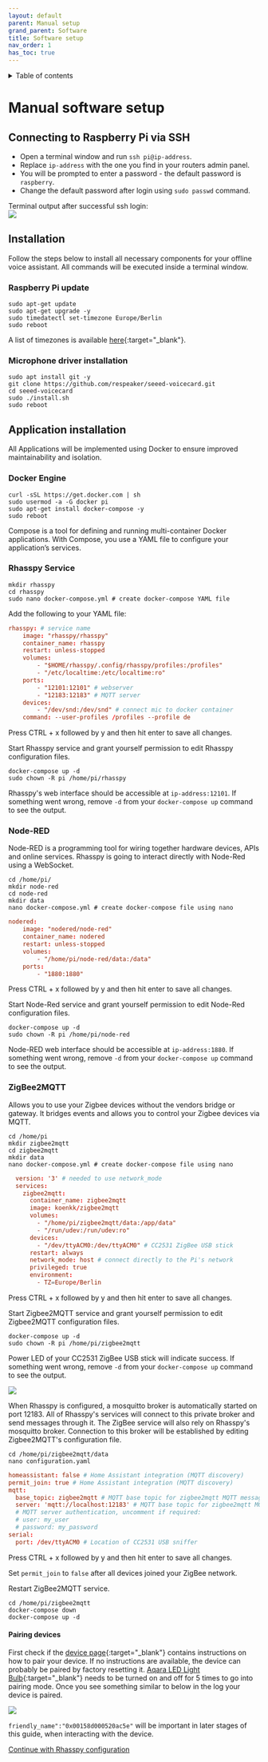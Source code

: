 ```yaml
---
layout: default
parent: Manual setup
grand_parent: Software
title: Software setup
nav_order: 1
has_toc: true
---
```

<details closed markdown="block">
  <summary>
    Table of contents
  </summary>
  {: .text-delta }
1. TOC
{:toc}
</details>

# Manual software setup

## Connecting to Raspberry Pi via SSH
- Open a terminal window and run ```ssh pi@ip-address```.
- Replace ```ip-address``` with the one you find in your routers admin panel.
- You will be prompted to enter a password - the default password is ```raspberry```.
- Change the default password after login using ```sudo passwd``` command.

Terminal output after successful ssh login:  
<img src="../img/terminal.png" style="max-width: 75%;"/>

## Installation
Follow the steps below to install all necessary components for your offline voice assistant. All commands will be executed inside a terminal window.

### Raspberry Pi update

```shell
sudo apt-get update
sudo apt-get upgrade -y
sudo timedatectl set-timezone Europe/Berlin
sudo reboot
```
A list of timezones is available [here](https://en.wikipedia.org/wiki/List_of_tz_database_time_zones){:target="_blank"}.

### Microphone driver installation

```shell
sudo apt install git -y
git clone https://github.com/respeaker/seeed-voicecard.git
cd seeed-voicecard
sudo ./install.sh
sudo reboot
```

## Application installation
All Applications will be implemented using Docker to ensure improved maintainability and isolation.

### Docker Engine 

```shell
curl -sSL https://get.docker.com | sh 
sudo usermod -a -G docker pi 
sudo apt-get install docker-compose -y
sudo reboot 
```
Compose is a tool for defining and running multi-container Docker applications. 
With Compose, you use a YAML file to configure your application’s services.

### Rhasspy Service 

```shell
mkdir rhasspy 
cd rhasspy 
sudo nano docker-compose.yml # create docker-compose YAML file
```
Add the following to your YAML file:

```conf
rhasspy: # service name
    image: "rhasspy/rhasspy" 
    container_name: rhasspy 
    restart: unless-stopped 
    volumes: 
        - "$HOME/rhasspy/.config/rhasspy/profiles:/profiles"
        - "/etc/localtime:/etc/localtime:ro"
    ports: 
        - "12101:12101" # webserver
        - "12183:12183" # MQTT server
    devices:
        - "/dev/snd:/dev/snd" # connect mic to docker container
    command: --user-profiles /profiles --profile de 
```
Press CTRL + x followed by y and then hit enter to save all changes.

Start Rhasspy service and grant yourself permission to edit Rhasspy configuration files.

```shell
docker-compose up -d
sudo chown -R pi /home/pi/rhasspy
```

Rhasspy's web interface should be accessible at ```ip-address:12101```. If something went wrong, remove ```-d``` from your ```docker-compose up``` command to see the output.

### Node-RED

Node-RED is a programming tool for wiring together hardware devices, APIs and online services. Rhasspy is going to interact directly with Node-Red using a WebSocket. 

```shell
cd /home/pi/ 
mkdir node-red 
cd node-red 
mkdir data 
nano docker-compose.yml # create docker-compose file using nano
```
```conf
nodered:
    image: "nodered/node-red"
    container_name: nodered
    restart: unless-stopped
    volumes:
        - "/home/pi/node-red/data:/data"
    ports:
        - "1880:1880"
```
Press CTRL + x followed by y and then hit enter to save all changes.

Start Node-Red service and grant yourself permission to edit Node-Red configuration files.

```shell
docker-compose up -d
sudo chown -R pi /home/pi/node-red
```

Node-RED web interface should be accessible at ```ip-address:1880```. If something went wrong, remove ```-d``` from your ```docker-compose up``` command to see the output.

### ZigBee2MQTT

 Allows you to use your Zigbee devices without the vendors bridge or gateway. It bridges events and allows you to control your Zigbee devices via MQTT.

 ```shell
cd /home/pi 
mkdir zigbee2mqtt 
cd zigbee2mqtt 
mkdir data 
nano docker-compose.yml # create docker-compose file using nano
```

```conf
  version: '3' # needed to use network_mode
  services:
    zigbee2mqtt:
      container_name: zigbee2mqtt
      image: koenkk/zigbee2mqtt
      volumes:
        - "/home/pi/zigbee2mqtt/data:/app/data"
        - "/run/udev:/run/udev:ro"
      devices:
        - "/dev/ttyACM0:/dev/ttyACM0" # CC2531 ZigBee USB stick
      restart: always
      network_mode: host # connect directly to the Pi's network
      privileged: true
      environment:
        - TZ=Europe/Berlin
```
Press CTRL + x followed by y and then hit enter to save all changes.

Start Zigbee2MQTT service and grant yourself permission to edit Zigbee2MQTT configuration files.

```shell
docker-compose up -d
sudo chown -R pi /home/pi/zigbee2mqtt
```
Power LED of your CC2531 ZigBee USB stick will indicate success. If something went wrong, remove ```-d``` from your ```docker-compose up``` command to see the output.

<img src="../img/pi2.png" style="max-width: 75%;"/>

When Rhasspy is configured, a mosquitto broker is automatically started on port 12183. All of Rhasspy's services will connect to this private broker and send messages through it. The ZigBee service will also rely on Rhasspy's mosquitto broker. Connection to this broker will be established by editing Zigbee2MQTT's configuration file.

```shell
cd /home/pi/zigbee2mqtt/data
nano configuration.yaml 
```

```conf
homeassistant: false # Home Assistant integration (MQTT discovery)
permit_join: true # Home Assistant integration (MQTT discovery)
mqtt:
  base_topic: zigbee2mqtt # MQTT base topic for zigbee2mqtt MQTT messages
  server: 'mqtt://localhost:12183' # MQTT base topic for zigbee2mqtt MQTT messages
  # MQTT server authentication, uncomment if required:
  # user: my_user
  # password: my_password
serial:
  port: /dev/ttyACM0 # Location of CC2531 USB sniffer
```
Press CTRL + x followed by y and then hit enter to save all changes.

Set ```permit_join``` to ```false``` after all devices joined your ZigBee network.

Restart ZigBee2MQTT service.
```shell
cd /home/pi/zigbee2mqtt
docker-compose down
docker-compose up -d
```

#### Pairing devices

First check if the [device page](https://www.zigbee2mqtt.io/information/supported_devices.html){:target="_blank"} contains instructions on how to pair your device.
If no instructions are available, the device can probably be paired by factory resetting it. 
[Aqara LED Light Bulb](https://www.amazon.de/Aqara-ZNLDP12LM-LED-Light-Bulb/dp/B07X2TH2QL/ref=sr_1_1?__mk_de_DE=%C3%85M%C3%85%C5%BD%C3%95%C3%91&dchild=1&keywords=aqara+znldp12lm&qid=1611778998&sr=8-1){:target="_blank"} needs to be turned on and off for 5 times to go into pairing mode.
Once you see something similar to below in the log your device is paired.

<img src="../img/pairing.png" style="max-width: 75%;"/>

```friendly_name":"0x00158d000520ac5e"``` will be important in later stages of this guide, when interacting with the device.



[Continue with Rhasspy configuration](rhasspy-setup.html)